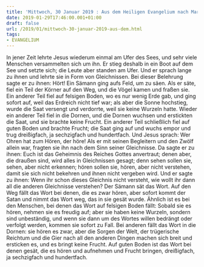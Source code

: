 ```yaml
---
title: 'Mittwoch, 30 Januar 2019 : Aus dem Heiligen Evangelium nach Markus - Mk 4,1-20.'
date: 2019-01-29T17:46:00.001+01:00
draft: false
url: /2019/01/mittwoch-30-januar-2019-aus-dem.html
tags: 
- EVANGELIUM
---
```


In jener Zeit lehrte Jesus wiederum einmal am Ufer des Sees, und sehr viele Menschen versammelten sich um ihn. Er stieg deshalb in ein Boot auf dem See und setzte sich; die Leute aber standen am Ufer. Und er sprach lange zu ihnen und lehrte sie in Form von Gleichnissen. Bei dieser Belehrung sagte er zu ihnen: Hört! Ein Sämann ging aufs Feld, um zu säen. Als er säte, fiel ein Teil der Körner auf den Weg, und die Vögel kamen und fraßen sie. Ein anderer Teil fiel auf felsigen Boden, wo es nur wenig Erde gab, und ging sofort auf, weil das Erdreich nicht tief war; als aber die Sonne hochstieg, wurde die Saat versengt und verdorrte, weil sie keine Wurzeln hatte. Wieder ein anderer Teil fiel in die Dornen, und die Dornen wuchsen und erstickten die Saat, und sie brachte keine Frucht. Ein anderer Teil schließlich fiel auf guten Boden und brachte Frucht; die Saat ging auf und wuchs empor und trug dreißigfach, ja sechzigfach und hundertfach. Und Jesus sprach: Wer Ohren hat zum Hören, der höre! Als er mit seinen Begleitern und den Zwölf allein war, fragten sie ihn nach dem Sinn seiner Gleichnisse. Da sagte er zu ihnen: Euch ist das Geheimnis des Reiches Gottes anvertraut; denen aber, die draußen sind, wird alles in Gleichnissen gesagt; denn sehen sollen sie, sehen, aber nicht erkennen; hören sollen sie, hören, aber nicht verstehen, damit sie sich nicht bekehren und ihnen nicht vergeben wird. Und er sagte zu ihnen: Wenn ihr schon dieses Gleichnis nicht versteht, wie wollt ihr dann all die anderen Gleichnisse verstehen? Der Sämann sät das Wort. Auf den Weg fällt das Wort bei denen, die es zwar hören, aber sofort kommt der Satan und nimmt das Wort weg, das in sie gesät wurde. Ähnlich ist es bei den Menschen, bei denen das Wort auf felsigen Boden fällt: Sobald sie es hören, nehmen sie es freudig auf; aber sie haben keine Wurzeln, sondern sind unbeständig, und wenn sie dann um des Wortes willen bedrängt oder verfolgt werden, kommen sie sofort zu Fall. Bei anderen fällt das Wort in die Dornen: sie hören es zwar, aber die Sorgen der Welt, der trügerische Reichtum und die Gier nach all den anderen Dingen machen sich breit und ersticken es, und es bringt keine Frucht. Auf guten Boden ist das Wort bei denen gesät, die es hören und aufnehmen und Frucht bringen, dreißigfach, ja sechzigfach und hundertfach.